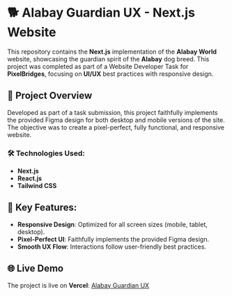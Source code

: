 # 🐕 Alabay Guardian UX - Next.js Website

This repository contains the **Next.js** implementation of the **Alabay World** website, showcasing the guardian spirit of the **Alabay** dog breed. This project was completed as part of a Website Developer Task for **PixelBridges**, focusing on **UI/UX** best practices with responsive design.

## 🚀 Project Overview

Developed as part of a task submission, this project faithfully implements the provided Figma design for both desktop and mobile versions of the site. The objective was to create a pixel-perfect, fully functional, and responsive website.

### 🛠 Technologies Used:
- **Next.js**
- **React.js**
- **Tailwind CSS**

## 🎯 Key Features:
- **Responsive Design**: Optimized for all screen sizes (mobile, tablet, desktop).
- **Pixel-Perfect UI**: Faithfully implements the provided Figma design.
- **Smooth UX Flow**: Interactions follow user-friendly best practices.

## 🌐 Live Demo

The project is live on **Vercel**: [Alabay Guardian UX]()



